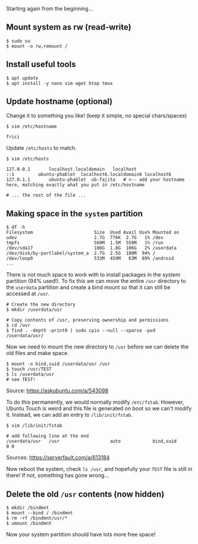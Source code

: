 Starting again from the beginning...


## Mount system as rw (read-write)
```
$ sudo su
$ mount -o rw,remount /
```


## Install useful tools
```
$ apt update
$ apt install -y nano vim wget htop tmux
```


## Update hostname (optional)
Change it to something you like! (keep it simple, no special chars/spaces)
```
$ vim /etc/hostname
```
```
frici
```

Update `/etc/hosts` to match.

```
$ vim /etc/hosts
```
```
127.0.0.1       localhost.localdomain   localhost
::1         ubuntu-phablet  localhost6.localdomain6 localhost6
127.0.1.1       ubuntu-phablet  ub-fajita   # <-- add your hostname here, matching exactly what you put in /etc/hostname

# ... the rest of the file ...
```


## Making space in the `system` partition

```
$ df -h
Filesystem                       Size  Used Avail Use% Mounted on
udev                             2.7G  776K  2.7G   1% /dev
tmpfs                            560M  1.5M  559M   1% /run
/dev/sda17                       108G  1.8G  106G   2% /userdata
/dev/disk/by-partlabel/system_a  2.7G  2.5G  180M  94% /
/dev/loop0                       533M  459M   63M  89% /android
...
```

There is not much space to work with to install packages in the system partition (94% used!). To fix this we can move the entire `/usr` directory to the `userdata` partition and create a bind mount so that it can still be accessed at `/usr`.

```
# Create the new directory
$ mkdir /userdata/usr

# Copy contents of /usr, preserving ownership and permissions
$ cd /usr
$ find . -depth -print0 | sudo cpio --null --sparse -pvd /userdata/usr/
```

Now we need to mount the new directory to `/usr` before we can delete the old files and make space.

```
$ mount -o bind,suid /userdata/usr /usr
$ touch /usr/TEST
$ ls /userdata/usr
# see TEST!
```
Source: https://askubuntu.com/a/543098

To do this permanently, we would normally modify `/etc/fstab`. However, Ubuntu Touch is weird and this file is generated on boot so we can't modify it. Instead, we can add an entry to `/lib/init/fstab`.

```
$ vim /lib/init/fstab
```
```
# add following line at the end
/userdata/usr   /usr                   auto            bind,suid                                 0 0
```
Sources: https://serverfault.com/a/613184

Now reboot the system, check `ls /usr`, and hopefully your `TEST` file is still in there! If not, something has gone wrong...


## Delete the old `/usr` contents (now hidden)

```
$ mkdir /bindmnt
$ mount --bind / /bindmnt
$ rm -rf /bindmnt/usr/*
$ umount /bindmnt
```

Now your system partition should have lots more free space!
